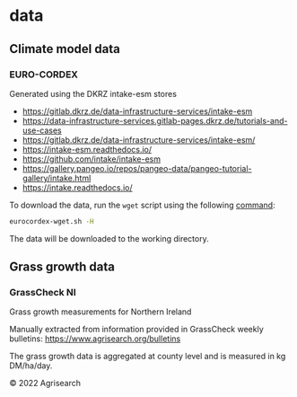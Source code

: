 # data

## Climate model data

### EURO-CORDEX

Generated using the DKRZ intake-esm stores

- <https://gitlab.dkrz.de/data-infrastructure-services/intake-esm>
- <https://data-infrastructure-services.gitlab-pages.dkrz.de/tutorials-and-use-cases>
- <https://gitlab.dkrz.de/data-infrastructure-services/intake-esm/>
- <https://intake-esm.readthedocs.io/>
- <https://github.com/intake/intake-esm>
- <https://gallery.pangeo.io/repos/pangeo-data/pangeo-tutorial-gallery/intake.html>
- <https://intake.readthedocs.io/>

To download the data, run the `wget` script using the following [command](https://esgf.github.io/esgf-user-support/faq.html#do-i-need-to-use-my-username-password):

```sh
eurocordex-wget.sh -H
```

The data will be downloaded to the working directory.

## Grass growth data

### GrassCheck NI

Grass growth measurements for Northern Ireland

Manually extracted from information provided in GrassCheck weekly bulletins: <https://www.agrisearch.org/bulletins>

The grass growth data is aggregated at county level and is measured in kg DM/ha/day.

© 2022 Agrisearch
